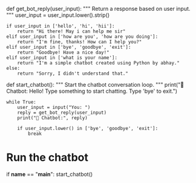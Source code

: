 def get_bot_reply(user_input):
    """
    Return a response based on user input.
    """
    user_input = user_input.lower().strip()

    if user_input in ['hello', 'hi', 'hii']:
        return "Hi there! May i can help me sir"
    elif user_input in ['how are you', 'how are you doing']:
        return "I'm fine, thanks! How can I help you?"
    elif user_input in ['bye', 'goodbye', 'exit']:
        return "Goodbye! Have a nice day!"
    elif user_input in ['what is your name']:
        return "I'm a simple chatbot created using Python by abhay."
    else:
        return "Sorry, I didn't understand that."

def start_chatbot():
    """
    Start the chatbot conversation loop.
    """
    print("🤖 Chatbot: Hello! Type something to start chatting. Type 'bye' to exit.")

    while True:
        user_input = input("You: ")
        reply = get_bot_reply(user_input)
        print("🤖 Chatbot:", reply)

        if user_input.lower() in ['bye', 'goodbye', 'exit']:
            break

# Run the chatbot
if __name__ == "__main__":
    start_chatbot()
